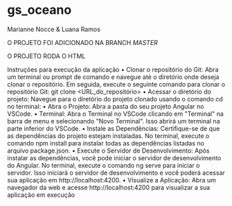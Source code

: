 # gs_oceano
Marianne Nocce &amp; Luana Ramos

O PROJETO FOI ADICIONADO NA BRANCH *MASTER*

O PROJETO RODA O HTML

Instruções para execução da aplicação
•  Clonar o repositório do Git: Abra um terminal ou prompt de comando e navegue até o diretório onde deseja clonar o repositório. Em seguida, execute o seguinte comando para clonar o repositório Git: git clone <URL_do_repositório>
• Acessar o diretório do projeto: Navegue para o diretório do projeto clonado usando o comando cd no terminal:
•  Abra o Projeto: Abra a pasta do seu projeto Angular no VSCode.
•  Terminal: Abra o Terminal no VSCode clicando em "Terminal" na barra de menu e selecionando "Novo Terminal". Isso abrirá um terminal na parte inferior do VSCode.
•  Instale as Dependências: Certifique-se de que as dependências do projeto estejam instaladas. No terminal, execute o comando npm install para instalar todas as dependências listadas no arquivo package.json.
•  Execute o Servidor de Desenvolvimento: Após instalar as dependências, você pode iniciar o servidor de desenvolvimento do Angular. No terminal, execute o comando ng serve para iniciar o servidor. Isso iniciará o servidor de desenvolvimento e você poderá acessar sua aplicação em http://localhost:4200.
•  Visualize a Aplicação: Abra um navegador da web e acesse http://localhost:4200 para visualizar a sua aplicação em execução
